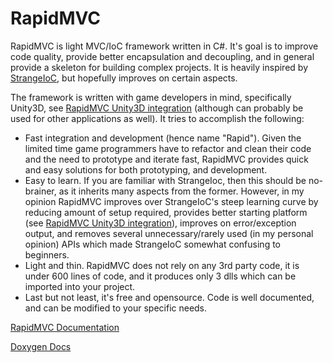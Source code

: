 # RapidMVC
RapidMVC is light MVC/IoC framework written in C#. It's goal is to improve code quality, provide better encapsulation and decoupling, and in general provide a skeleton for building complex projects. It is heavily inspired by [StrangeIoC](https://github.com/strangeioc/strangeioc), but hopefully improves on certain aspects.

The framework is written with game developers in mind, specifically Unity3D, see [RapidMVC Unity3D integration](https://github.com/cpgames/RapidMVCUnity) (although can probably be used for other applications as well). It tries to accomplish the following:
* Fast integration and development (hence name "Rapid"). Given the limited time game programmers have to refactor and clean their code and the need to prototype and iterate fast, RapidMVC provides quick and easy solutions for both prototyping, and development.
* Easy to learn. If you are familiar with StrangeIoc, then this should be no-brainer, as it inherits many aspects from the former. However, in my opinion RapidMVC improves over StrangeIoC's steep learning curve by reducing amount of setup required, provides better starting platform (see [RapidMVC Unity3D integration](https://github.com/cpgames/RapidMVCUnity)), improves on error/exception output, and removes several unnecessary/rarely used (in my personal opinion) APIs which made StrangeIoC somewhat confusing to beginners.
* Light and thin. RapidMVC does not rely on any 3rd party code, it is under 600 lines of code, and it produces only 3 dlls which can be imported into your project.
* Last but not least, it's free and opensource. Code is well documented, and can be modified to your specific needs.

[RapidMVC Documentation](https://github.com/cpgames/RapidMVC/wiki/Contents)

[Doxygen Docs](https://cpgames.github.io/RapidMVC/html/index.html)
